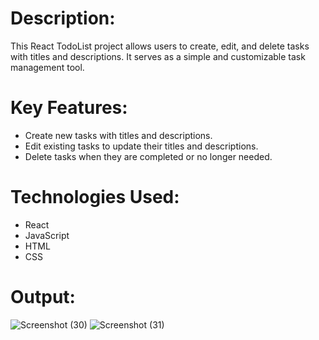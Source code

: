 # Description:
  This React TodoList project allows users to create, edit, and delete tasks with titles and descriptions. It serves as a simple and customizable task management tool.

# Key Features:
* Create new tasks with titles and descriptions.
* Edit existing tasks to update their titles and descriptions.
* Delete tasks when they are completed or no longer needed.
  
# Technologies Used:
* React
* JavaScript
* HTML
* CSS
# Output:
 ![Screenshot (30)](https://github.com/Siddharthpratapsingh1/todolist/assets/137768499/c866f02d-af27-4a90-a402-9887649ba9af)
 ![Screenshot (31)](https://github.com/Siddharthpratapsingh1/todolist/assets/137768499/f6e15927-307d-403b-8905-85915497dbd3)




